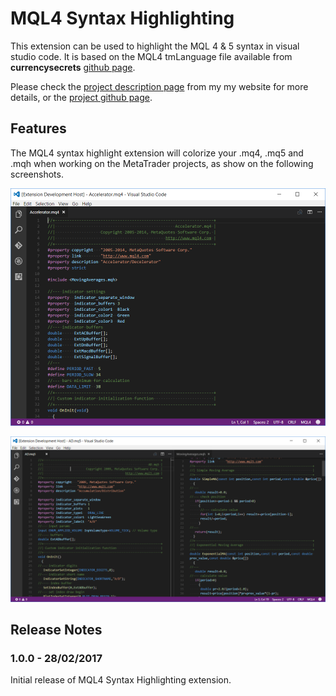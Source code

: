 # MQL4 Syntax Highlighting

This extension can be used to highlight the MQL 4 & 5 syntax in visual studio code. It is based on the MQL4 tmLanguage file available from **currencysecrets** [github page](https://github.com/currencysecrets/mql4/blob/master/Syntaxes/MQL4.tmLanguage).

Please check the [project description page](http://wiki.nervtech.org/doku.php?id=public:projects:vscode_mql4_syntax:vscode_mql4_syntax) from my my website for more details, or the [project github page](https://github.com/roche-emmanuel/vscode_mql4_syntax).

## Features

The MQL4 syntax highlight extension will colorize your .mq4, .mq5 and .mqh when working on the MetaTrader projects, as show on the following screenshots.

<p align="center">
  <img src="images/mql4_view.png" alt="[Default MQL4 syntax highlight" width="800"/>
</p>

<p align="center">
  <img src="images/mql5_view.png" alt="[Default MQL5 syntax highlight" width="800"/>
</p>

## Release Notes

### 1.0.0 - 28/02/2017

Initial release of MQL4 Syntax Highlighting extension.
